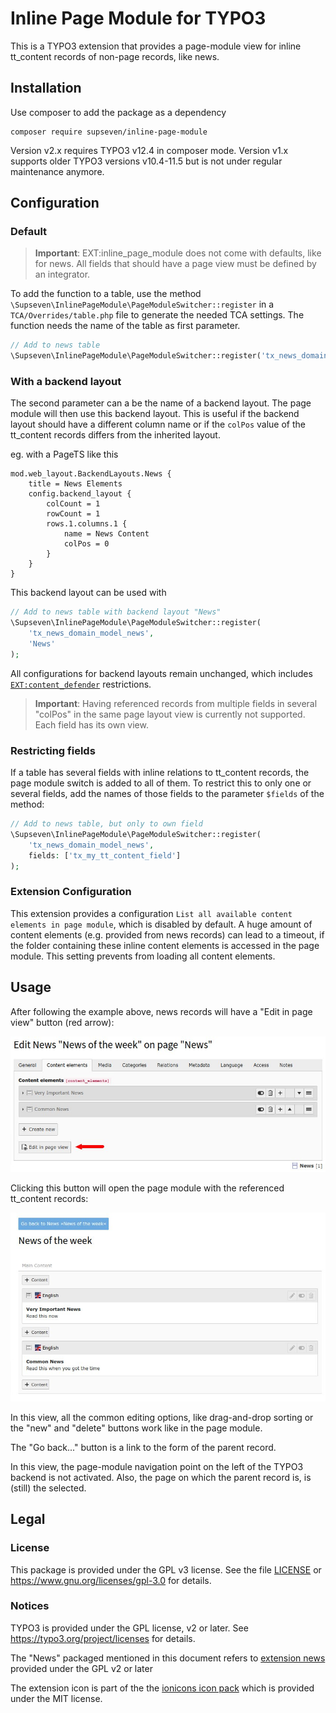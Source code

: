 # Inline Page Module for TYPO3

This is a TYPO3 extension that provides a page-module view for inline
tt_content records of non-page records, like news.

## Installation

Use composer to add the package as a dependency

```shell
composer require supseven/inline-page-module
```

Version v2.x requires TYPO3 v12.4 in composer mode. Version v1.x supports older TYPO3 versions v10.4-11.5 but is not under regular maintenance anymore.

## Configuration

### Default

> **Important**: EXT:inline_page_module does not come with defaults, like for
> news. All fields that should have a page view must be defined by an
> integrator.

To add the function to a table, use the method
`\Supseven\InlinePageModule\PageModuleSwitcher::register` in a
`TCA/Overrides/table.php` file to generate the needed TCA settings. The
function needs the name of the table as first parameter.

```php
// Add to news table
\Supseven\InlinePageModule\PageModuleSwitcher::register('tx_news_domain_model_news');
```

### With a backend layout

The second parameter can a be the name of a backend layout. The
page module will then use this backend layout. This is useful if the backend
layout should have a different column name or if the `colPos` value of the
tt_content records differs from the inherited layout.

eg. with a PageTS like this

```
mod.web_layout.BackendLayouts.News {
    title = News Elements
    config.backend_layout {
        colCount = 1
        rowCount = 1
        rows.1.columns.1 {
            name = News Content
            colPos = 0
        }
    }
}
```

This backend layout can be used with

```php
// Add to news table with backend layout "News"
\Supseven\InlinePageModule\PageModuleSwitcher::register(
    'tx_news_domain_model_news',
    'News'
);
```

All configurations for backend layouts remain unchanged, which includes
[`EXT:content_defender`](https://github.com/IchHabRecht/content_defender)
restrictions.

> **Important**: Having referenced records from multiple fields in several
> "colPos" in the same page layout view is currently not supported. Each field
> has its own view.

### Restricting fields

If a table has several fields with inline relations to tt_content records,
the page module switch is added to all of them. To restrict this to only one
or several fields, add the names of those fields to the parameter `$fields`
of the method:

```php
// Add to news table, but only to own field
\Supseven\InlinePageModule\PageModuleSwitcher::register(
    'tx_news_domain_model_news',
    fields: ['tx_my_tt_content_field']
);
```

### Extension Configuration

This extension provides a configuration `List all available content elements
in page module`, which is disabled by default. A huge amount of content
elements (e.g. provided from news records) can lead to a timeout, if the
folder containing these inline content elements is accessed in the page
module. This setting prevents from loading all content elements.

## Usage

After following the example above, news records will have a "Edit in page
view" button (red arrow):

![News content elements in form](./Documentation/Images/news-inline-records.jpg)

Clicking this button will open the page module with the referenced
tt_content records:

![News content in page module](./Documentation/Images/news-page-module.jpg)

In this view, all the common editing options, like drag-and-drop sorting or
the "new" and "delete" buttons work like in the page module.

The "Go back..." button is a link to the form of the parent record.

In this view, the page-module navigation point on the left of the TYPO3
backend is not activated. Also, the page on which the parent record is, is
(still) the selected.

## Legal

### License

This package is provided under the GPL v3 license. See the file
[LICENSE](./LICENSE) or <https://www.gnu.org/licenses/gpl-3.0> for details.

### Notices

TYPO3 is provided under the GPL license, v2 or later. See
<https://typo3.org/project/licenses> for details.

The "News" packaged mentioned in this document refers to
[extension news](https://github.com/georgringer/news/) provided under the
GPL v2 or later

The extension icon is part of the the
[ionicons icon pack](https://ionic.io/ionicons) which is provided under the
MIT license.
